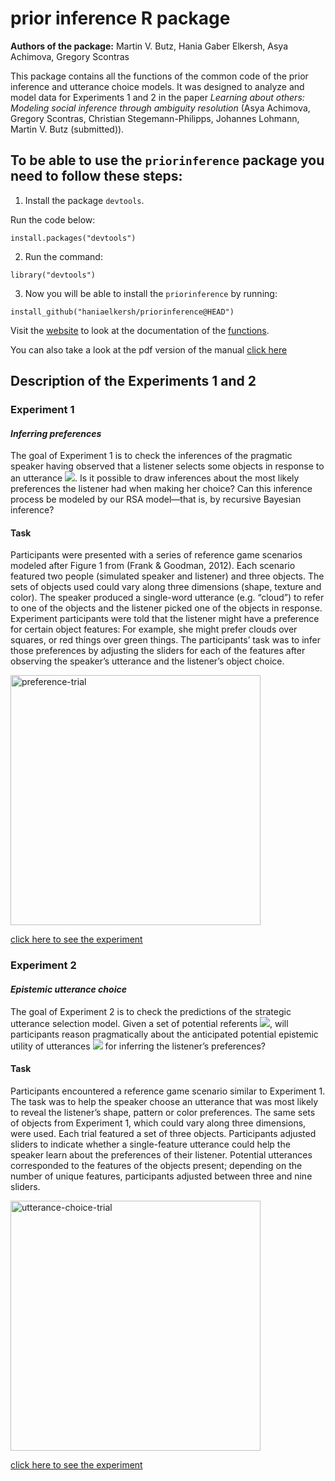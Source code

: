 # prior inference R package 

**Authors of the package:** Martin V. Butz, Hania Gaber Elkersh, Asya Achimova, Gregory Scontras

This package contains all the functions of the common code of the prior inference and utterance choice models. It was designed to analyze and model data for Experiments 1 and 2 in the paper _Learning about others: Modeling social inference through ambiguity resolution_ (Asya Achimova, Gregory Scontras, Christian Stegemann-Philipps, Johannes Lohmann, Martin V. Butz (submitted)).

## To be able to use the `priorinference` package you need to follow these steps:
1. Install the package `devtools`.

Run the code below:
```
install.packages("devtools")
```

2. Run the command:
```
library("devtools")
```

3. Now you will be able to install the `priorinference` by running:
```
install_github("haniaelkersh/priorinference@HEAD")
```

Visit the [website](https://haniaelkersh.github.io/priorinference/index.html) to look at the documentation of the [functions](https://haniaelkersh.github.io/priorinference/reference/index.html).

You can also take a look at the pdf version of the manual [click here](https://github.com/haniaelkersh/priorinference/blob/main/priorinference_manual.pdf)

## Description of the Experiments 1 and 2

### Experiment 1
#### _Inferring preferences_
The goal of Experiment 1 is to check the inferences of the pragmatic speaker having observed that a listener selects some objects in response to an utterance <img src="https://render.githubusercontent.com/render/math?math=u">. Is it possible to draw inferences about the most likely preferences the listener had when making her choice? Can this inference process be modeled by our RSA model—that is, by recursive Bayesian inference?

#### Task
Participants were presented with a series of reference game scenarios modeled after Figure 1 from (Frank & Goodman, 2012). Each scenario featured two people (simulated speaker and listener) and three objects. The sets of objects used could vary along three dimensions (shape, texture and color). The speaker produced a single-word utterance (e.g. “cloud”) to refer to one of the objects and the listener picked one of the objects in response. Experiment participants were told that the listener might have a preference for certain object features: For example, she might prefer clouds over squares, or red things over green things. The participants’ task was to infer those preferences by adjusting the sliders for each of the features after observing the speaker’s utterance and the listener’s object choice.

<img width="400" alt="preference-trial" src="https://user-images.githubusercontent.com/40029289/105725656-87b4c100-5f29-11eb-9668-2a167e99809c.png" >

[click here to see the experiment](http://www.socsci.uci.edu/~gscontra/experiments/prior_inference/4-pilot-training/prior-inference.html)

### Experiment 2
#### _Epistemic utterance choice_
The goal of Experiment 2 is to check the predictions of the strategic utterance selection model. Given a set of potential referents <img src="https://render.githubusercontent.com/render/math?math=S">, will participants reason pragmatically about the anticipated potential epistemic utility of utterances <img src="https://render.githubusercontent.com/render/math?math=u \in U"> for inferring the listener’s preferences?

#### Task
Participants encountered a reference game scenario similar to Experiment 1. The task was to help the speaker choose an utterance that was most likely to reveal the listener’s shape, pattern or color preferences. The same sets of objects from Experiment 1, which could vary along three dimensions, were used.
Each trial featured a set of three objects. Participants adjusted sliders to indicate whether a single-feature utterance could help the speaker learn about the preferences of their listener. Potential utterances corresponded to the features of the objects present; depending on the number of unique features, participants adjusted between three and nine sliders.


<img width="400" alt="utterance-choice-trial" src="https://user-images.githubusercontent.com/40029289/105725855-b59a0580-5f29-11eb-98b2-e1bd32635035.png">

[click here to see the experiment](http://www.socsci.uci.edu/~gscontra/experiments/prior_inference/3-pilot-utterance-choice/prior-inference.html)

